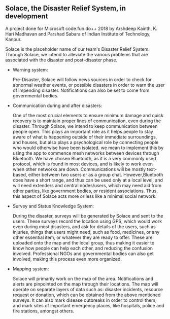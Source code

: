## Solace, the Disaster Relief System, in development
A project done for Microsoft code.fun.do++ 2018 by Arshdeep Kainth, K. Hari Madhavan and Parshad Sabara of Indian Institute of Technology, Kanpur.

  Solace is the placeholder name of our team's Disaster Relief System. Through Solace, we intend to alleviate the various problems that are associated with the disaster and post-disaster phase.
  <ul>
  <li><p>Warning system:</p> 
      <p>Pre-Disaster, Solace will follow news sources in order to check for abnormal weather events, or possible disasters in order to warn the user of impending disaster. Notifications can also be set to come from governmental bodies.</p></li>
    <li><p>Communication during and after disasters:</p>
        <p>One of the most crucial elements to ensure minimum damage and quick recovery is to maintain proper lines of communication, even during the disaster. Through Solace, we intend to keep communication between people open. This plays an important role as it helps people to stay aware of what is happening outside of their immediate surroundings, and houses, but also plays a psychological role by connecting people who would otherwise have been isolated. we mean to implement this by using the app to commence mesh networks between devices through Bluetooth. We have chosen Bluetooth, as it is a  very commonly used protocol, which is found in most devices, and is likely to work even when other networks are down. Communications will be mostly text-based, either between two users or as a group chat. However,Bluetooth does have a short range, and thus can be used only at a local level, and will need extenders and central nodes/users, which may need aid from other parties, like government bodies, or resident associations. Thus, this aspect of Solace acts more or less like a minimal social network.</p></li>  
  <li><p>Survey and Status Knowledge System:</p> 
      <p>During the disaster, surveys will be generated by Solace and sent to the users. These surveys record the location using GPS, which would work even during most disasters, and ask for details of the users, such as injuries, things that users might need, such as food, medicines, or any other essential item, or whatever they are ready to offer. These are uploaded onto the map and the local group, thus making it easier to know how people can help each other, and reducing the confusion involved. Professional NGOs and governmental bodies can also get involved, making this process even more organized.</p></li>
  <li><p>Mapping system:</p> 
      <p>Solace will primarily work on the map of the area. Notifications and alerts are pinpointed on the map through their locations. The map will operate on separate layers of data such as: disaster incidents, resource request or donation, which can be obtained from the above mentioned surveys. It can also mark disease outbreaks in order to control them, and mark sites of important emergency places, like hospitals, police and fire stations, amongst others.</p></li>
  </ul>
  

